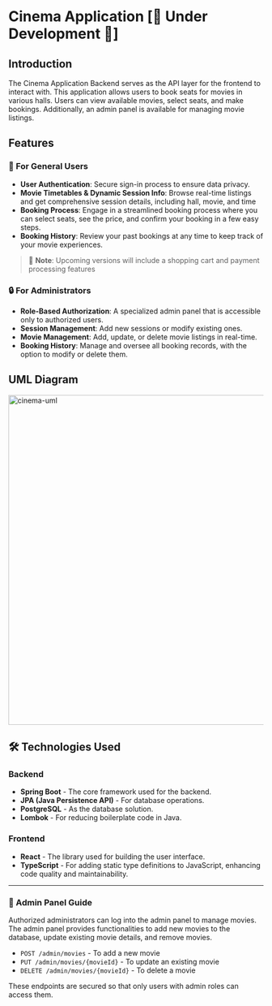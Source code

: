 # Cinema Application [🚧 Under Development 🚧]

## Introduction

The Cinema Application Backend serves as the API layer for the frontend to interact with. This application allows users to book seats for movies in various halls. Users can view available movies, select seats, and make bookings. Additionally, an admin panel is available for managing movie listings.

##  Features

### 👥 For General Users

- **User Authentication**: Secure sign-in process to ensure data privacy.
- **Movie Timetables & Dynamic Session Info**: Browse real-time listings and get comprehensive session details, including hall, movie, and time
- **Booking Process**: Engage in a streamlined booking process where you can select seats, see the price, and confirm your booking in a few easy steps.
- **Booking History**: Review your past bookings at any time to keep track of your movie experiences.
> 📣 **Note**:  Upcoming versions will include a shopping cart and payment processing features

### 🔒 For Administrators

- **Role-Based Authorization**: A specialized admin panel that is accessible only to authorized users.
- **Session Management**: Add new sessions or modify existing ones.
- **Movie Management**: Add, update, or delete movie listings in real-time.
- **Booking History**: Manage and oversee all booking records, with the option to modify or delete them.
  
## UML Diagram

<img src="https://github.com/Porkul/cinema-app/assets/86647070/0e025839-5601-43ec-b3f2-124533b1ad3d" alt="cinema-uml" width="650"/>


## 🛠 Technologies Used

### Backend
-  **Spring Boot** - The core framework used for the backend.
-  **JPA (Java Persistence API)** - For database operations.
-  **PostgreSQL** - As the database solution.
-  **Lombok** - For reducing boilerplate code in Java.


### Frontend
-  **React** - The library used for building the user interface.
-  **TypeScript** - For adding static type definitions to JavaScript, enhancing code quality and maintainability.

---

### 📘 Admin Panel Guide

Authorized administrators can log into the admin panel to manage movies. The admin panel provides functionalities to add new movies to the database, update existing movie details, and remove movies.

- `POST /admin/movies` - To add a new movie
- `PUT /admin/movies/{movieId}` - To update an existing movie
- `DELETE /admin/movies/{movieId}` - To delete a movie

These endpoints are secured so that only users with admin roles can access them.


